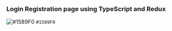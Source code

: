<!-- THIS IS A LOGIN PAGE APP WITH TYPESCRIPT USE OF REDUX  -->
### Login Registration page using TypeScript and Redux 
![#1589F0](https://www.iconsdb.com/icons/download/color/1589F0/circle-16.png) `#1589F0`
